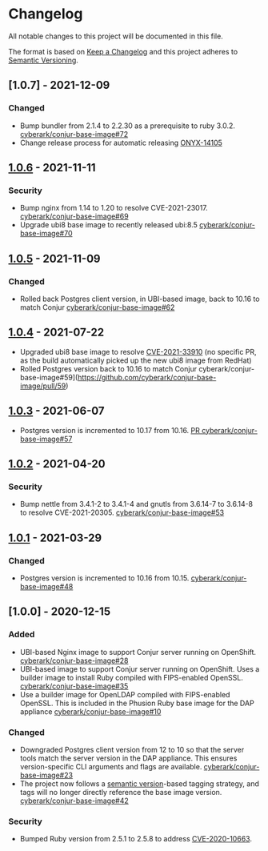 # Changelog
All notable changes to this project will be documented in this file.

The format is based on [Keep a Changelog](http://keepachangelog.com/en/1.0.0/)
and this project adheres to [Semantic Versioning](http://semver.org/spec/v2.0.0.html).

## [1.0.7] - 2021-12-09

### Changed

- Bump bundler from 2.1.4 to 2.2.30 as a prerequisite to ruby 3.0.2.
  [cyberark/conjur-base-image#72](https://github.com/cyberark/conjur-base-image/pull/72)
- Change release process for automatic releasing [ONYX-14105](https://ca-il-jira.il.cyber-ark.com:8443/browse/ONYX-14105)

## [1.0.6] - 2021-11-11

### Security
- Bump nginx from 1.14 to 1.20 to resolve CVE-2021-23017.
  [cyberark/conjur-base-image#69](https://github.com/cyberark/conjur-base-image/pull/69)
- Upgrade ubi8 base image to recently released ubi:8.5
  [cyberark/conjur-base-image#70](https://github.com/cyberark/conjur-base-image/pull/70)

## [1.0.5] - 2021-11-09

### Changed

- Rolled back Postgres client version, in UBI-based image, back to 10.16 to match Conjur 
  [cyberark/conjur-base-image#62](https://github.com/cyberark/conjur-base-image/pull/62)

## [1.0.4] - 2021-07-22

- Upgraded ubi8 base image to resolve [CVE-2021-33910](https://nvd.nist.gov/vuln/detail/CVE-2021-33910)
  (no specific PR, as the build automatically picked up the new ubi8 image from RedHat)
- Rolled Postgres version back to 10.16 to match Conjur 
  cyberark/conjur-base-image#59](https://github.com/cyberark/conjur-base-image/pull/59)

## [1.0.3] - 2021-06-07

- Postgres version is incremented to 10.17 from 10.16.
  [PR cyberark/conjur-base-image#57](https://github.com/cyberark/conjur-base-image/pull/57)

## [1.0.2] - 2021-04-20

### Security
- Bump nettle from 3.4.1-2 to 3.4.1-4 and gnutls from 3.6.14-7 to 3.6.14-8 to resolve CVE-2021-20305.
  [cyberark/conjur-base-image#53](https://github.com/cyberark/conjur-base-image/issues/53)

## [1.0.1] - 2021-03-29

### Changed
- Postgres version is incremented to 10.16 from 10.15.
  [cyberark/conjur-base-image#48](https://github.com/cyberark/conjur-base-image/issues/48)

## [1.0.0] - 2020-12-15

### Added
- UBI-based Nginx image to support Conjur server running on OpenShift.
  [cyberark/conjur-base-image#28](https://github.com/cyberark/conjur-base-image/issues/28)
- UBI-based image to support Conjur server running on OpenShift. Uses a builder image to install Ruby 
  compiled with FIPS-enabled OpenSSL.
  [cyberark/conjur-base-image#35](https://github.com/cyberark/conjur-base-image/issues/35)
- Use a builder image for OpenLDAP compiled with FIPS-enabled OpenSSL. This is
  included in the Phusion Ruby base image for the DAP appliance
  [cyberark/conjur-base-image#10](https://github.com/cyberark/conjur-base-image/pull/10)

### Changed
- Downgraded Postgres client version from 12 to 10 so that the server tools match
  the server version in the DAP appliance. This ensures version-specific CLI
  arguments and flags are available.
  [cyberark/conjur-base-image#23](https://github.com/cyberark/conjur-base-image/issues/23)
- The project now follows a [semantic version](https://semver.org)-based
  tagging strategy, and tags will no longer directly reference the base image
  version.
  [cyberark/conjur-base-image#42](https://github.com/cyberark/conjur-base-image/issues/42)

### Security
- Bumped Ruby version from 2.5.1 to 2.5.8 to address [CVE-2020-10663](https://nvd.nist.gov/vuln/detail/CVE-2020-10663).

[Unreleased]: https://github.com/cyberark/conjur-base-image/compare/v1.0.6...HEAD
[1.0.6]: https://github.com/cyberark/conjur-base-image/compare/v1.0.5...v1.0.6
[1.0.5]: https://github.com/cyberark/conjur-base-image/compare/v1.0.4...v1.0.5
[1.0.4]: https://github.com/cyberark/conjur-base-image/compare/v1.0.3...v1.0.4
[1.0.3]: https://github.com/cyberark/conjur-base-image/compare/v1.0.2...v1.0.3
[1.0.2]: https://github.com/cyberark/conjur-base-image/compare/v1.0.1...v1.0.2
[1.0.1]: https://github.com/cyberark/conjur-base-image/compare/v1.0.0...v1.0.1
